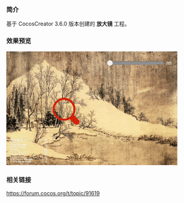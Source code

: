 ### 简介
基于 CocosCreator 3.6.0 版本创建的 **放大镜** 工程。

### 效果预览
![image](../../../gif/202201/2022012056.gif)

### 相关链接
https://forum.cocos.org/t/topic/91619